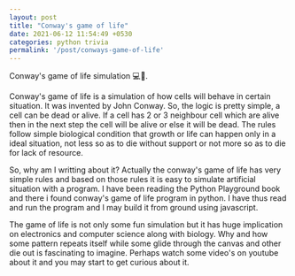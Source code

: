 ```yaml
---
layout: post
title: "Conway's game of life"
date: 2021-06-12 11:54:49 +0530
categories: python trivia
permalink: '/post/conways-game-of-life'
---
```


Conway's game of life simulation 💻🎲.

Conway's game of life is a simulation of how cells will behave in certain situation. It was invented by John Conway. So, the logic is pretty simple, a cell can be dead or alive. If a cell has 2 or 3 neighbour cell which are alive then in the next step the cell will be alive or else it will be dead. The rules follow simple biological condition that growth or life can happen only in a ideal situation, not less so as to die without support or not more so as to die for lack of resource.

So, why am I writting about it? Actually the conway's game of life has very simple rules and based on those rules it is easy to simulate artificial situation with a program. I have been reading the Python Playground book and there i found conway's game of life program in python. I have thus read and run the program and I may build it from ground using javascript.

The game of life is not only some fun simulation but it has huge implication on electronics and computer science along with biology. Why and how some pattern repeats itself while some glide through the canvas and other die out is fascinating to imagine. Perhaps watch some video's on youtube about it and you may start to get curious about it.